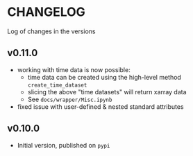 # CHANGELOG

Log of changes in the versions

## v0.11.0
- working with time data is now possible:
  - time data can be created using the high-level method `create_time_dataset`
  - slicing the above "time datasets" will return xarray data
  - See `docs/wrapper/Misc.ipynb`
- fixed issue with user-defined & nested standard attributes

## v0.10.0
- Initial version, published on `pypi`